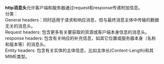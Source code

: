 **http消息头**允许客户端和服务器通过request和response传递附加信息。  
分类：  
General headers：同时适用于请求和响应消息，但与最终消息主体中传输的数据无关的消息头。  
Request headers: 包含更多有关要获取的资源或客户端本身信息的消息头。  
response headers: 包含有关响应的补充信息，如其它位置或服务器本身（名称和版本等）的消息头。  
Entity headers: 包含有关实体的主体信息，比如主体长(Content-Length)和其MIME类型。